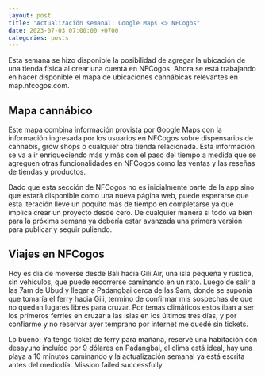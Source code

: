```yaml
---
layout: post
title: "Actualización semanal: Google Maps <> NFCogos"
date: 2023-07-03 07:00:00 +0700
categories: posts
---
```


Esta semana se hizo disponible la posibilidad de agregar la ubicación de una tienda física al crear una cuenta en NFCogos. Ahora se está trabajando en hacer disponible el mapa de ubicaciones cannábicas relevantes en map.nfcogos.com.

## Mapa cannábico

Este mapa combina información provista por Google Maps con la información ingresada por los usuarios en NFCogos sobre dispensarios de cannabis, grow shops o cualquier otra tienda relacionada. Esta información se va a ir enriqueciendo más y más con el paso del tiempo a medida que se agreguen otras funcionalidades en NFCogos como las ventas y las reseñas de tiendas y productos.

Dado que esta sección de NFCogos no es inicialmente parte de la app sino que estará disponible como una nueva página web, puede esperarse que esta iteración lleve un poquito más de tiempo en completarse ya que implica crear un proyecto desde cero. De cualquier manera si todo va bien para la próxima semana ya debería estar avanzada una primera versión para publicar y seguir puliendo.

## Viajes en NFCogos

Hoy es día de moverse desde Bali hacia Gili Air, una isla pequeña y rústica, sin vehículos, que puede recorrerse caminando en un rato. Luego de salir a las 7am de Ubud y llegar a Padangbai cerca de las 9am, donde se suponía que tomaría el ferry hacia Gili, termino de confirmar mis sospechas de que no quedan lugares libres para cruzar. Por temas climáticos estos iban a ser los primeros ferries en cruzar a las islas en los últimos tres días, y por confiarme y no reservar ayer temprano por internet me quedé sin tickets.

Lo bueno: Ya tengo ticket de ferry para mañana, reservé una habitación con desayuno incluído por 9 dólares en Padangbai, el clima está ideal, hay una playa a 10 minutos caminando y la actualización semanal ya está escrita antes del mediodía. Mission failed successfully.
